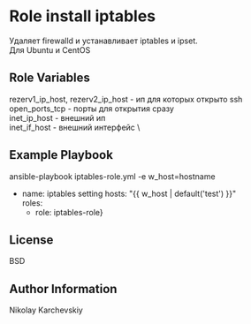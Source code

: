 Role install iptables
=========

Удаляет firewalld и устанавливает iptables и ipset.\
Для Ubuntu и CentOS


Role Variables
--------------
rezerv1_ip_host, rezerv2_ip_host - ип для которых открыто ssh \
open_ports_tcp - порты для открытия сразу \
inet_ip_host - внешний ип \
inet_if_host - внешний интерфейс \


Example Playbook
------------

ansible-playbook iptables-role.yml -e w_host=hostname

- name: iptables setting
  hosts: "{{ w_host | default('test') }}" \
  roles: 
    - role: iptables-role}

License
-------

BSD

Author Information
------------------

Nikolay Karchevskiy
